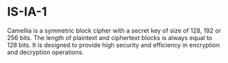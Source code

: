 # IS-IA-1

Camellia is a symmetric block cipher with a secret key of size of 128, 192 or 256 bits. The length of plaintext and ciphertext blocks is always equal to 128 bits.
It is designed to provide high security and efficiency in encryption and decryption operations.

